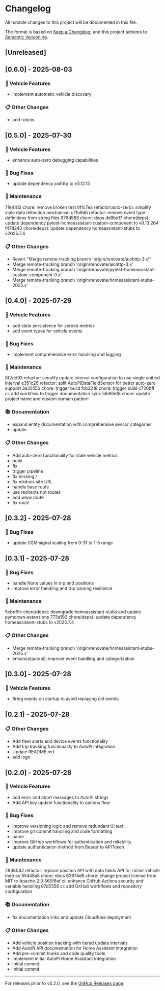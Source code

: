 # Changelog

All notable changes to this project will be documented in this file.

The format is based on [Keep a Changelog](https://keepachangelog.com/en/1.0.0/),
and this project adheres to [Semantic Versioning](https://semver.org/spec/v2.0.0.html).

## [Unreleased]


## [0.6.0] - 2025-08-03


### 🚗 Vehicle Features
- implement automatic vehicle discovery

### 📋 Other Changes
- add robots


## [0.5.0] - 2025-07-30


### 🚗 Vehicle Features
- enhance auto-zero debugging capabilities

### 🐛 Bug Fixes
- update dependency aiohttp to v3.12.15

### 🧰 Maintenance
7fe4413 chore: remove broken test
0f1c7ea refactor(auto-zero): simplify stale data detection mechanism
c7fb8db refactor: remove event type definitions from string files
679d588 chore: deps
dd9be17 chore(deps): update dependency pytest-homeassistant-custom-component to v0.13.264
f47d240 chore(deps): update dependency homeassistant-stubs to v2025.7.4

### 📋 Other Changes
- Revert "Merge remote-tracking branch 'origin/renovate/aiohttp-3.x'"
- Merge remote-tracking branch 'origin/renovate/aiohttp-3.x'
- Merge remote-tracking branch 'origin/renovate/pytest-homeassistant-custom-component-0.x'
- Merge remote-tracking branch 'origin/renovate/homeassistant-stubs-2025.x'


## [0.4.0] - 2025-07-29


### 🚗 Vehicle Features
- add state persistence for zeroed metrics
- add event types for vehicle events

### 🐛 Bug Fixes
- implement comprehensive error handling and logging

### 🧰 Maintenance
8f2dd93 refactor: simplify update interval configuration to use single unified interval
e351c26 refactor: split AutoPiDataFieldSensor for better auto-zero support
3a3055b chore: trigger build
fcb2218 chore: trigger build
c720bff ci: add workflow to trigger documentation sync
58d8508 chore: update project name and custom domain pattern

### 📚 Documentation
- expand entity documentation with comprehensive sensor categories
- update

### 📋 Other Changes
- Add auto-zero functionality for stale vehicle metrics
- build
- fix
- trigger pipeline
- fix missing /
- fix mkdocs site URL
- handle base route
- use redirects not routes
- add www route
- fix route


## [0.3.2] - 2025-07-28


### 🐛 Bug Fixes
- update GSM signal scaling from 0-31 to 1-5 range


## [0.3.1] - 2025-07-28


### 🐛 Bug Fixes
- handle None values in trip end positions
- improve error handling and trip parsing resilience

### 🧰 Maintenance
5cbd6fc chore(deps): downgrade homeassistant-stubs and update pymdown-extensions
773d192 chore(deps): update dependency homeassistant-stubs to v2025.7.4

### 📋 Other Changes
- Merge remote-tracking branch 'origin/renovate/homeassistant-stubs-2025.x'
- enhance(autopi): improve event handling and categorization


## [0.3.0] - 2025-07-28


### 🚗 Vehicle Features
- firing events on startup to avoid replaying old events


## [0.2.1] - 2025-07-28


### 📋 Other Changes
- Add fleet alerts and device events functionality
- Add trip tracking functionality to AutoPi integration
- Update README.md
- add logo


## [0.2.0] - 2025-07-28


### 🚗 Vehicle Features
- add error and abort messages to AutoPi strings
- Add API key update functionality to options flow

### 🐛 Bug Fixes
- improve versioning logic and remove redundant UI text
- improve git commit handling and code formatting
- name
- improve GitHub workflows for authentication and reliability
- update authentication method from Bearer to APIToken

### 🧰 Maintenance
2838042 refactor: replace position API with data fields API for richer vehicle metrics
55448a5 chore: docs
63974d6 chore: change project license from MIT to Apache-2.0
560f8ef ci: enhance GitHub Actions security and variable handling
87d0558 ci: add GitHub workflows and repository configuration

### 📚 Documentation
- fix documentation links and update Cloudflare deployment

### 📋 Other Changes
- Add vehicle position tracking with tiered update intervals
- Add AutoPi API documentation for Home Assistant integration
- Add pre-commit hooks and code quality tools
- Implement initial AutoPi Home Assistant integration
- initial commit
- Initial commit


---

For releases prior to v0.2.0, see the [GitHub Releases page](https://github.com/rknightion/autopi-ha/releases).
